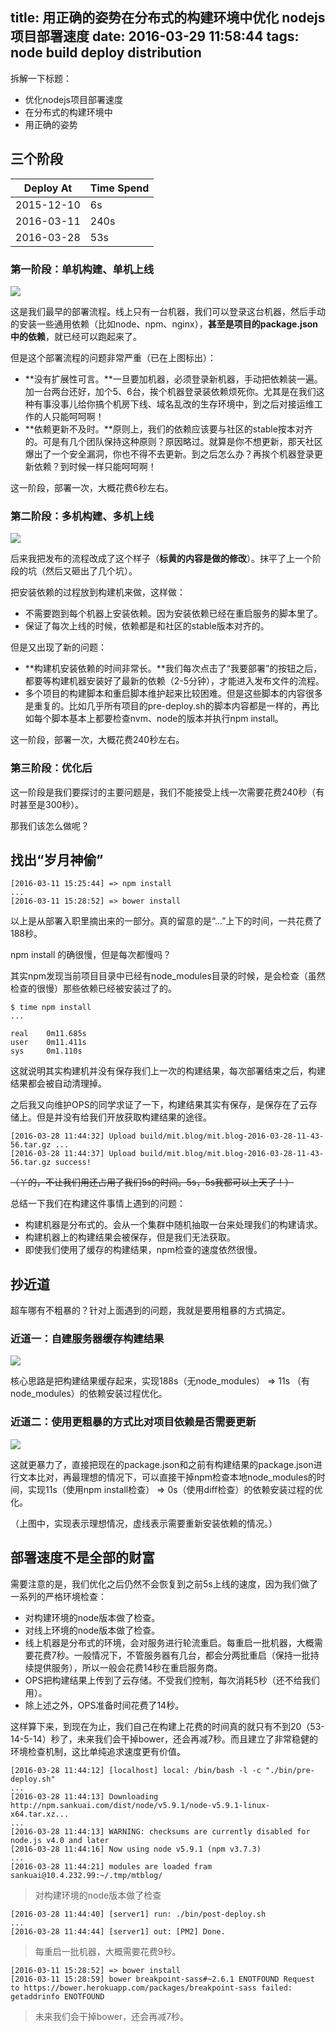 title: 用正确的姿势在分布式的构建环境中优化 nodejs 项目部署速度
date: 2016-03-29 11:58:44
tags: node build deploy distribution
---

拆解一下标题：

* 优化nodejs项目部署速度
* 在分布式的构建环境中
* 用正确的姿势

## 三个阶段

Deploy At  | Time Spend
---------- | ----------
2015-12-10 | 6s
2016-03-11 | 240s
2016-03-28 | 53s

### 第一阶段：单机构建、单机上线

![](/img/20160329/20160329.001.jpeg)

这是我们最早的部署流程。线上只有一台机器，我们可以登录这台机器，然后手动的安装一些通用依赖（比如node、npm、nginx），**甚至是项目的package.json中的依赖**，就已经可以跑起来了。

但是这个部署流程的问题非常严重（已在上图标出）：

* **没有扩展性可言。**一旦要加机器，必须登录新机器，手动把依赖装一遍。加一台两台还好，加个5、6台，挨个机器登录装依赖烦死你。尤其是在我们这种有事没事儿给你搞个机房下线、域名乱改的生存环境中，到之后对接运维工作的人只能呵呵啊！
* **依赖更新不及时。**原则上，我们的依赖应该要与社区的stable按本对齐的。可是有几个团队保持这种原则？原因略过。就算是你不想更新，那天社区爆出了一个安全漏洞，你也不得不去更新。到之后怎么办？再挨个机器登录更新依赖？到时候一样只能呵呵啊！

这一阶段，部署一次，大概花费6秒左右。


### 第二阶段：多机构建、多机上线

![](/img/20160329/20160329.002.jpeg)

后来我把发布的流程改成了这个样子（**标黄的内容是做的修改**）。抹平了上一个阶段的坑（然后又砸出了几个坑）。

把安装依赖的过程放到构建机来做，这样做：

* 不需要跑到每个机器上安装依赖。因为安装依赖已经在重启服务的脚本里了。
* 保证了每次上线的时候，依赖都是和社区的stable版本对齐的。

但是又出现了新的问题：

* **构建机安装依赖的时间非常长。**我们每次点击了“我要部署”的按钮之后，都要等构建机器安装好了最新的依赖（2-5分钟），才能进入发布文件的流程。
* 多个项目的构建脚本和重启脚本维护起来比较困难。但是这些脚本的内容很多是重复的。比如几乎所有项目的pre-deploy.sh的脚本内容都是一样的，再比如每个脚本基本上都要检查nvm、node的版本并执行npm install。

这一阶段，部署一次，大概花费240秒左右。

### 第三阶段：优化后

这一阶段是我们要探讨的主要问题是，我们不能接受上线一次需要花费240秒（有时甚至是300秒）。

那我们该怎么做呢？

## 找出“岁月神偷”

```
[2016-03-11 15:25:44] => npm install
...
[2016-03-11 15:28:52] => bower install
```

以上是从部署入职里摘出来的一部分。真的留意的是“...”上下的时间，一共花费了188秒。

npm install 的确很慢，但是每次都慢吗？

其实npm发现当前项目目录中已经有node_modules目录的时候，是会检查（虽然检查的很慢）那些依赖已经被安装过了的。

```
$ time npm install
...
 
real    0m11.685s
user    0m11.411s
sys     0m1.110s
```

这就说明其实构建机并没有保存我们上一次的构建结果，每次部署结束之后，构建结果都会被自动清理掉。

之后我又向维护OPS的同学求证了一下，构建结果其实有保存，是保存在了云存储上。但是并没有给我们开放获取构建结果的途径。

```
[2016-03-28 11:44:32] Upload build/mit.blog/mit.blog-2016-03-28-11-43-56.tar.gz ...
[2016-03-28 11:44:37] Upload build/mit.blog/mit.blog-2016-03-28-11-43-56.tar.gz success!
```

~~（丫的，不让我们用还占用了我们5s的时间。5s，5s我都可以上天了！）~~

总结一下我们在构建这件事情上遇到的问题：

* 构建机器是分布式的。会从一个集群中随机抽取一台来处理我们的构建请求。
* 构建机器上的构建结果会被保存，但是我们无法获取。
* 即使我们使用了缓存的构建结果，npm检查的速度依然很慢。

## 抄近道

超车哪有不粗暴的？针对上面遇到的问题，我就是要用粗暴的方式搞定。


### 近道一：自建服务器缓存构建结果

![](/img/20160329/20160329.003.jpeg)

核心思路是把构建结果缓存起来，实现188s（无node_modules） => 11s （有node_modules）的依赖安装过程优化。

### 近道二：使用更粗暴的方式比对项目依赖是否需要更新

![](/img/20160329/20160329.004.jpeg)

这就更暴力了，直接把现在的package.json和之前有构建结果的package.json进行文本比对，再最理想的情况下，可以直接干掉npm检查本地node_modules的时间，实现11s（使用npm install检查） => 0s（使用diff检查）的依赖安装过程的优化。

（上图中，实现表示理想情况，虚线表示需要重新安装依赖的情况。）

## 部署速度不是全部的财富

需要注意的是，我们优化之后仍然不会恢复到之前5s上线的速度，因为我们做了一系列的严格环境检查：

* 对构建环境的node版本做了检查。
* 对线上环境的node版本做了检查。
* 线上机器是分布式的环境，会对服务进行轮流重启。每重启一批机器，大概需要花费7秒。一般情况下，不管服务器有几台，都会分两批重启（保持一批持续提供服务），所以一般会花费14秒在重启服务商。
* OPS把构建结果上传到了云存储。不受我们控制，每次消耗5秒（还不给我们用）。
* 除上述之外，OPS准备时间花费了14秒。

这样算下来，到现在为止，我们自己在构建上花费的时间真的就只有不到20（53-14-5-14）秒了，未来我们会干掉bower，还会再减7秒。而且建立了非常稳健的环境检查机制，这比单纯追求速度更有价值。

```
[2016-03-28 11:44:12] [localhost] local: /bin/bash -l -c "./bin/pre-deploy.sh"
...
[2016-03-28 11:44:13] Downloading http://npm.sankuai.com/dist/node/v5.9.1/node-v5.9.1-linux-x64.tar.xz...
...
[2016-03-28 11:44:13] WARNING: checksums are currently disabled for node.js v4.0 and later
[2016-03-28 11:44:16] Now using node v5.9.1 (npm v3.7.3)
...
[2016-03-28 11:44:21] modules are loaded fram sankuai@10.4.232.99:~/.tmp/mtblog/
```

> 对构建环境的node版本做了检查
 
```
[2016-03-28 11:44:40] [server1] run: ./bin/post-deploy.sh
...
[2016-03-28 11:44:44] [server1] out: [PM2] Done.
```

> 每重启一批机器，大概需要花费9秒。
 
```
[2016-03-11 15:28:52] => bower install
[2016-03-11 15:28:59] bower breakpoint-sass#~2.6.1 ENOTFOUND Request to https://bower.herokuapp.com/packages/breakpoint-sass failed: getaddrinfo ENOTFOUND
```

> 未来我们会干掉bower，还会再减7秒。